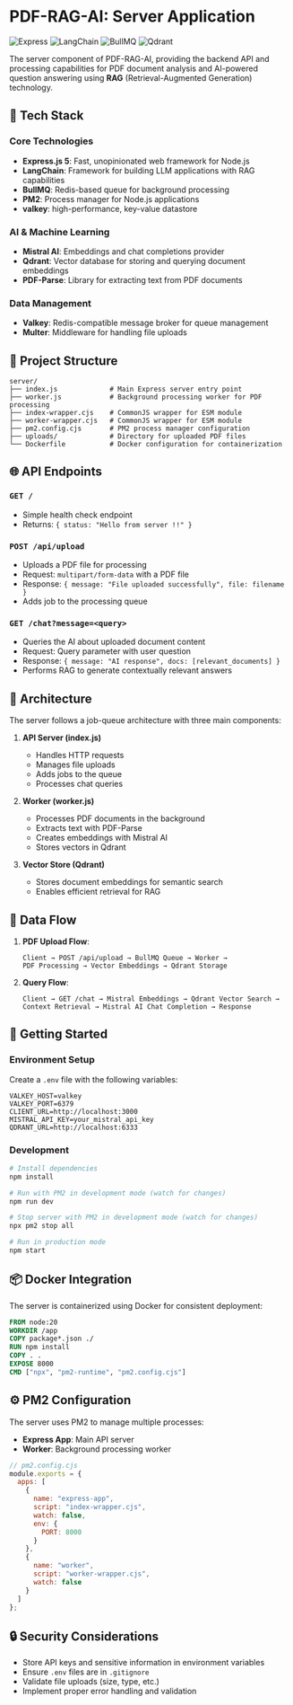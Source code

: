 # PDF-RAG-AI: Server Application

![Express](https://img.shields.io/badge/Express-5.1.0-green)
![LangChain](https://img.shields.io/badge/LangChain-0.3.24-orange)
![BullMQ](https://img.shields.io/badge/BullMQ-5.52.1-red)
![Qdrant](https://img.shields.io/badge/Qdrant-Vector%20DB-blue)

The server component of PDF-RAG-AI, providing the backend API and processing capabilities for PDF document analysis and AI-powered question answering using **RAG** (Retrieval-Augmented Generation) technology.

## 🔧 Tech Stack

### Core Technologies
- **Express.js 5**: Fast, unopinionated web framework for Node.js
- **LangChain**: Framework for building LLM applications with RAG capabilities
- **BullMQ**: Redis-based queue for background processing
- **PM2**: Process manager for Node.js applications
- **valkey**: high-performance, key-value datastore

### AI & Machine Learning
- **Mistral AI**: Embeddings and chat completions provider
- **Qdrant**: Vector database for storing and querying document embeddings
- **PDF-Parse**: Library for extracting text from PDF documents

### Data Management
- **Valkey**: Redis-compatible message broker for queue management
- **Multer**: Middleware for handling file uploads

## 📁 Project Structure

```
server/
├── index.js             # Main Express server entry point
├── worker.js            # Background processing worker for PDF processing
├── index-wrapper.cjs    # CommonJS wrapper for ESM module
├── worker-wrapper.cjs   # CommonJS wrapper for ESM module
├── pm2.config.cjs       # PM2 process manager configuration
├── uploads/             # Directory for uploaded PDF files
└── Dockerfile           # Docker configuration for containerization
```

## 🌐 API Endpoints

### `GET /`
- Simple health check endpoint
- Returns: `{ status: "Hello from server !!" }`

### `POST /api/upload`
- Uploads a PDF file for processing
- Request: `multipart/form-data` with a PDF file
- Response: `{ message: "File uploaded successfully", file: filename }`
- Adds job to the processing queue

### `GET /chat?message=<query>`
- Queries the AI about uploaded document content
- Request: Query parameter with user question
- Response: `{ message: "AI response", docs: [relevant_documents] }`
- Performs RAG to generate contextually relevant answers

## 🧠 Architecture

The server follows a job-queue architecture with three main components:

1. **API Server (index.js)**
   - Handles HTTP requests
   - Manages file uploads
   - Adds jobs to the queue
   - Processes chat queries

2. **Worker (worker.js)**
   - Processes PDF documents in the background
   - Extracts text with PDF-Parse
   - Creates embeddings with Mistral AI
   - Stores vectors in Qdrant

3. **Vector Store (Qdrant)**
   - Stores document embeddings for semantic search
   - Enables efficient retrieval for RAG

## 🔄 Data Flow

1. **PDF Upload Flow**:
   ```
   Client → POST /api/upload → BullMQ Queue → Worker → 
   PDF Processing → Vector Embeddings → Qdrant Storage
   ```

2. **Query Flow**:
   ```
   Client → GET /chat → Mistral Embeddings → Qdrant Vector Search → 
   Context Retrieval → Mistral AI Chat Completion → Response
   ```

## 🚀 Getting Started

### Environment Setup

Create a `.env` file with the following variables:
```
VALKEY_HOST=valkey
VALKEY_PORT=6379
CLIENT_URL=http://localhost:3000
MISTRAL_API_KEY=your_mistral_api_key
QDRANT_URL=http://localhost:6333
```

### Development

```bash
# Install dependencies
npm install

# Run with PM2 in development mode (watch for changes)
npm run dev

# Stop server with PM2 in development mode (watch for changes)
npx pm2 stop all

# Run in production mode
npm start
```

## 📦 Docker Integration

The server is containerized using Docker for consistent deployment:
```dockerfile
FROM node:20
WORKDIR /app
COPY package*.json ./
RUN npm install
COPY . .
EXPOSE 8000
CMD ["npx", "pm2-runtime", "pm2.config.cjs"]
```

## ⚙️ PM2 Configuration

The server uses PM2 to manage multiple processes:
- **Express App**: Main API server
- **Worker**: Background processing worker

```javascript
// pm2.config.cjs
module.exports = {
  apps: [
    {
      name: "express-app",
      script: "index-wrapper.cjs",
      watch: false,
      env: {
        PORT: 8000
      }
    },
    {
      name: "worker",
      script: "worker-wrapper.cjs",
      watch: false
    }
  ]
};
```

## 🔒 Security Considerations

- Store API keys and sensitive information in environment variables
- Ensure `.env` files are in `.gitignore`
- Validate file uploads (size, type, etc.)
- Implement proper error handling and validation